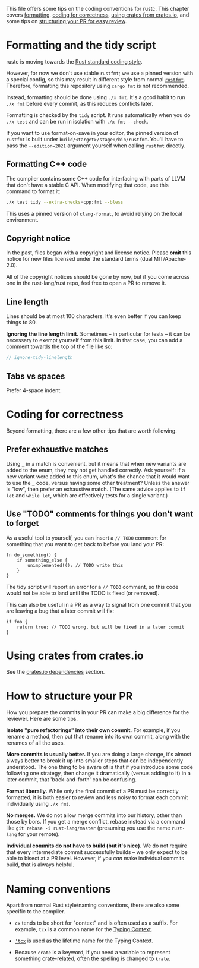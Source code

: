 This file offers some tips on the coding conventions for rustc.  This
chapter covers [formatting](#formatting), [coding for correctness](#cc),
[using crates from crates.io](#cio), and some tips on
[structuring your PR for easy review](#er).

<a id="formatting"></a>

# Formatting and the tidy script

rustc is moving towards the [Rust standard coding style][fmt].

However, for now we don't use stable `rustfmt`; we use a pinned version with a
special config, so this may result in different style from normal [`rustfmt`].
Therefore, formatting this repository using `cargo fmt` is not recommended.

Instead, formatting should be done using `./x fmt`. It's a good habit to run
`./x fmt` before every commit, as this reduces conflicts later.

Formatting is checked by the `tidy` script. It runs automatically when you do
`./x test` and can be run in isolation with `./x fmt --check`.

If you want to use format-on-save in your editor, the pinned version of
`rustfmt` is built under `build/<target>/stage0/bin/rustfmt`. You'll have to
pass the <!-- date-check: nov 2022 --> `--edition=2021` argument yourself when calling
`rustfmt` directly.

[fmt]: https://github.com/rust-dev-tools/fmt-rfcs
[`rustfmt`]:https://github.com/rust-lang/rustfmt

## Formatting C++ code

The compiler contains some C++ code for interfacing with parts of LLVM that
don't have a stable C API.
When modifying that code, use this command to format it:

```sh
./x test tidy --extra-checks=cpp:fmt --bless
```

This uses a pinned version of `clang-format`, to avoid relying on the local
environment.

<a id="copyright"></a>

<!-- REUSE-IgnoreStart -->
<!-- Prevent REUSE from interpreting the heading as a copyright notice -->
## Copyright notice
<!-- REUSE-IgnoreEnd -->

In the past, files began with a copyright and license notice. Please **omit**
this notice for new files licensed under the standard terms (dual
MIT/Apache-2.0).

All of the copyright notices should be gone by now, but if you come across one
in the rust-lang/rust repo, feel free to open a PR to remove it.

## Line length

Lines should be at most 100 characters. It's even better if you can
keep things to 80.

**Ignoring the line length limit.** Sometimes – in particular for
tests – it can be necessary to exempt yourself from this limit. In
that case, you can add a comment towards the top of the file like so:

```rust
// ignore-tidy-linelength
```

## Tabs vs spaces

Prefer 4-space indent.

<a id="cc"></a>

# Coding for correctness

Beyond formatting, there are a few other tips that are worth
following.

## Prefer exhaustive matches

Using `_` in a match is convenient, but it means that when new
variants are added to the enum, they may not get handled correctly.
Ask yourself: if a new variant were added to this enum, what's the
chance that it would want to use the `_` code, versus having some
other treatment?  Unless the answer is "low", then prefer an
exhaustive match. (The same advice applies to `if let` and `while
let`, which are effectively tests for a single variant.)

## Use "TODO" comments for things you don't want to forget

As a useful tool to yourself, you can insert a `// TODO` comment
for something that you want to get back to before you land your PR:

```rust,ignore
fn do_something() {
    if something_else {
        unimplemented!(); // TODO write this
    }
}
```

The tidy script will report an error for a `// TODO` comment, so this
code would not be able to land until the TODO is fixed (or removed).

This can also be useful in a PR as a way to signal from one commit that you are
leaving a bug that a later commit will fix:

```rust,ignore
if foo {
    return true; // TODO wrong, but will be fixed in a later commit
}
```

<a id="cio"></a>

# Using crates from crates.io

See the [crates.io dependencies][crates] section.

<a id="er"></a>

# How to structure your PR

How you prepare the commits in your PR can make a big difference for the
reviewer.  Here are some tips.

**Isolate "pure refactorings" into their own commit.** For example, if
you rename a method, then put that rename into its own commit, along
with the renames of all the uses.

**More commits is usually better.** If you are doing a large change,
it's almost always better to break it up into smaller steps that can
be independently understood. The one thing to be aware of is that if
you introduce some code following one strategy, then change it
dramatically (versus adding to it) in a later commit, that
'back-and-forth' can be confusing.

**Format liberally.** While only the final commit of a PR must be correctly
formatted, it is both easier to review and less noisy to format each commit
individually using `./x fmt`.

**No merges.** We do not allow merge commits into our history, other
than those by bors. If you get a merge conflict, rebase instead via a
command like `git rebase -i rust-lang/master` (presuming you use the
name `rust-lang` for your remote).

**Individual commits do not have to build (but it's nice).** We do not
require that every intermediate commit successfully builds – we only
expect to be able to bisect at a PR level. However, if you *can* make
individual commits build, that is always helpful.

# Naming conventions

Apart from normal Rust style/naming conventions, there are also some specific
to the compiler.

- `cx` tends to be short for "context" and is often used as a suffix. For
  example, `tcx` is a common name for the [Typing Context][tcx].

- [`'tcx`][tcx] is used as the lifetime name for the Typing Context.

- Because `crate` is a keyword, if you need a variable to represent something
  crate-related, often the spelling is changed to `krate`.

[tcx]: ./ty.md
[crates]: ./crates-io.md

